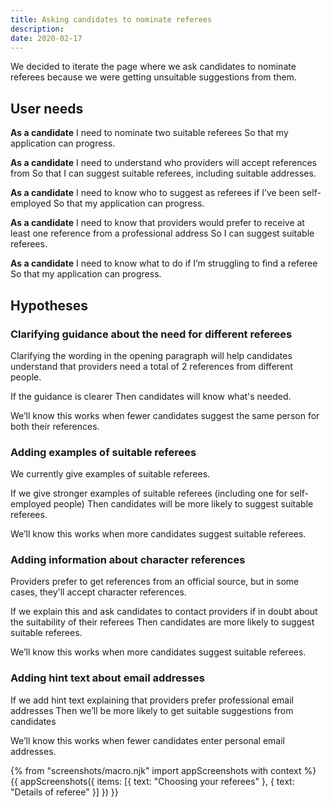 ```yaml
---
title: Asking candidates to nominate referees
description:
date: 2020-02-17
---
```

We decided to iterate the page where we ask candidates to nominate referees because we were getting unsuitable suggestions from them.

## User needs

**As a candidate**
I need to nominate two suitable referees
So that my application can progress.

**As a candidate**
I need to understand who providers will accept references from
So that I can suggest suitable referees, including suitable addresses.

**As a candidate**
I need to know who to suggest as referees if I’ve been self-employed
So that my application can progress.

**As a candidate**
I need to know that providers would prefer to receive at least one reference from a professional address
So I can suggest suitable referees.

**As a candidate**
I need to know what to do if I’m struggling to find a referee
So that my application can progress.

## Hypotheses

### Clarifying guidance about the need for different referees

Clarifying the wording in the opening paragraph will help candidates understand that providers need a total of 2 references from different people.

If the guidance is clearer
Then candidates will know what's needed.

We’ll know this works when fewer candidates suggest the same person for both their references.

### Adding examples of suitable referees

We currently give examples of suitable referees.

If we give stronger examples of suitable referees (including one for self-employed people)
Then candidates will be more likely to suggest suitable referees.

We’ll know this works when more candidates suggest suitable referees.

### Adding information about character references

Providers prefer to get references from an official source, but in some cases, they'll accept character references.

If we explain this and ask candidates to contact providers if in doubt about the suitability of their referees
Then candidates are more likely to suggest suitable referees.

We’ll know this works when more candidates suggest suitable referees.

### Adding hint text about email addresses

If we add hint text explaining that providers prefer professional email addresses
Then we’ll be more likely to get suitable suggestions from candidates

We’ll know this works when fewer candidates enter personal email addresses.

{% from "screenshots/macro.njk" import appScreenshots with context %}
{{ appScreenshots({
  items: [{
    text: "Choosing your referees"
  }, {
    text: "Details of referee"
  }]
}) }}
